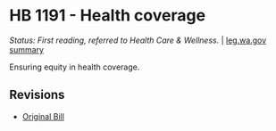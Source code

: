# HB 1191 - Health coverage
*Status: First reading, referred to Health Care & Wellness.* | [leg.wa.gov summary](https://app.leg.wa.gov/billsummary?BillNumber=1191&Year=2021)

Ensuring equity in health coverage.

## Revisions
* [Original Bill](1/)